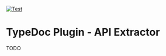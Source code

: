 [![Test](https://github.com/Lakuna/typedoc-plugin-api-extractor/actions/workflows/test.yml/badge.svg)](https://github.com/Lakuna/typedoc-plugin-api-extractor/actions/workflows/test.yml)

# TypeDoc Plugin - API Extractor

TODO
